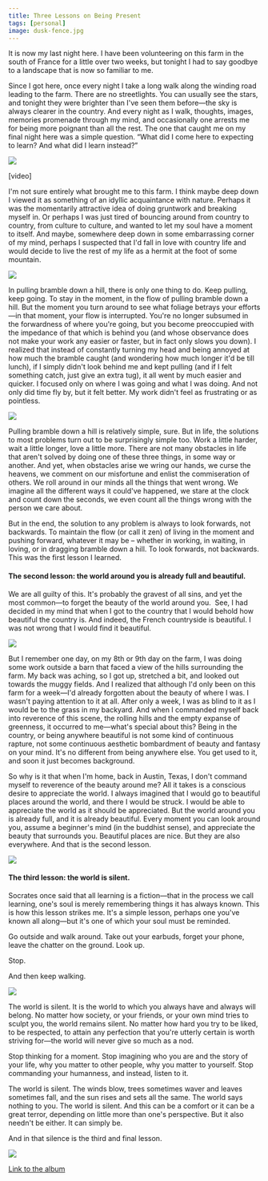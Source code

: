 ```yaml
---
title: Three Lessons on Being Present
tags: [personal]
image: dusk-fence.jpg
---
```


It is now my last night here. I have been volunteering on this farm in the south of France for a little over two weeks, but tonight I had to say goodbye to a landscape that is now so familiar to me.

Since I got here, once every night I take a long walk along the winding road leading to the farm. There are no streetlights. You can usually see the stars, and tonight they were brighter than I've seen them before&mdash;the sky is always clearer in the country. And every night as I walk, thoughts, images, memories promenade through my mind, and occasionally one arrests me for being more poignant than all the rest. The one that caught me on my final night here was a simple question. &ldquo;What did I come here to expecting to learn? And what did I learn instead?&rdquo;

![](http://1.bp.blogspot.com/-8T8JnbM1USk/Tqxl91raZeI/AAAAAAAAA6Q/49reE0wFtQw/s1600/IMG_3788.JPG)

<div class="ui embed" data-url="https://www.youtube.com/embed/2Y692d0GPQw">[video]</div>

I'm not sure entirely what brought me to this farm. I think maybe deep down I viewed it as something of an idyllic acquaintance with nature. Perhaps it was the momentarily attractive idea of doing gruntwork and breaking myself in. Or perhaps I was just tired of bouncing around from country to country, from culture to culture, and wanted to let my soul have a moment to itself. And maybe, somewhere deep down in some embarrassing corner of my mind, perhaps I suspected that I'd fall in love with country life and would decide to live the rest of my life as a hermit at the foot of some mountain.

![](http://2.bp.blogspot.com/-L0HhNouh1CE/TqxlrOlNrAI/AAAAAAAAA5E/nCY6xqlxsTQ/s1600/IMG_4007.JPG)

In pulling bramble down a hill, there is only one thing to do. Keep pulling, keep going. To stay in the moment, in the flow of pulling bramble down a hill. But the moment you turn around to see what foliage betrays your efforts&mdash;in that moment, your flow is interrupted. You're no longer subsumed in the forwardness of where you're going, but you become preoccupied with the impedance of that which is behind you (and whose observance does not make your work any easier or faster, but in fact only slows you down). I realized that instead of constantly turning my head and being annoyed at how much the bramble caught (and wondering how much longer it'd be till lunch), if I simply didn't look behind me and kept pulling (and if I felt something catch, just give an extra tug), it all went by much easier and quicker. I focused only on where I was going and what I was doing. And not only did time fly by, but it felt better. My work didn't feel as frustrating or as pointless.

![](http://4.bp.blogspot.com/-tbua6Dcezfc/TqxlueEvlMI/AAAAAAAAA5Q/7chbr-0pV1Y/s1600/IMG_4019.JPG)

Pulling bramble down a hill is relatively simple, sure. But in life, the solutions to most problems turn out to be surprisingly simple too. Work a little harder, wait a little longer, love a little more. There are not many obstacles in life that aren't solved by doing one of these three things, in some way or another. And yet, when obstacles arise we wring our hands, we curse the heavens, we comment on our misfortune and enlist the commiseration of others. We roll around in our minds all the things that went wrong. We imagine all the different ways it could've happened, we stare at the clock and count down the seconds, we even count all the things wrong with the person we care about.

But in the end, the solution to any problem is always to look forwards, not backwards. To maintain the flow (or call it zen) of living in the moment and pushing forward, whatever it may be – whether in working, in waiting, in loving, or in dragging bramble down a hill. To look forwards, not backwards. This was the first lesson I learned.

#### The second lesson: the world around you is already full and beautiful.

We are all guilty of this. It's probably the gravest of all sins, and yet the most common&mdash;to forget the beauty of the world around you.  See, I had decided in my mind that when I got to the country that I would behold how beautiful the country is. And indeed, the French countryside is beautiful. I was not wrong that I would find it beautiful.

![](http://1.bp.blogspot.com/-8efVR38kc4U/Tqxlk3nDdMI/AAAAAAAAA4w/CLmYDj3e9DI/s1600/IMG_3974.JPG)

But I remember one day, on my 8th or 9th day on the farm, I was doing some work outside a barn that faced a view of the hills surrounding the farm. My back was aching, so I got up, stretched a bit, and looked out towards the muggy fields. And I realized that although I'd only been on this farm for a week&mdash;I'd already forgotten about the beauty of where I was. I wasn't paying attention to it at all. After only a week, I was as blind to it as I would be to the grass in my backyard. And when I commanded myself back into reverence of this scene, the rolling hills and the empty expanse of greenness, it occurred to me&mdash;what's special about this? Being in the country, or being anywhere beautiful is not some kind of continuous rapture, not some continuous aesthetic bombardment of beauty and fantasy on your mind. It's no different from being anywhere else. You get used to it, and soon it just becomes background.

So why is it that when I'm home, back in Austin, Texas, I don't command myself to reverence of the beauty around me? All it takes is a conscious desire to appreciate the world. I always imagined that I would go to beautiful places around the world, and there I would be struck. I would be able to appreciate the world as it should be appreciated. But the world around you is already full, and it is already beautiful. Every moment you can look around you, assume a beginner's mind (in the buddhist sense), and appreciate the beauty that surrounds you. Beautiful places are nice. But they are also everywhere. And that is the second lesson.

![](http://3.bp.blogspot.com/-crToA3mGnVw/Tqxl7UJDy9I/AAAAAAAAA6I/i64Jg_SogVw/s1600/IMG_3780.JPG)

#### The third lesson: the world is silent.

Socrates once said that all learning is a fiction&mdash;that in the process we call learning, one's soul is merely remembering things it has always known. This is how this lesson strikes me. It's a simple lesson, perhaps one you've known all along&mdash;but it's one of which your soul must be reminded.

Go outside and walk around. Take out your earbuds, forget your phone, leave the chatter on the ground. Look up.

Stop.

And then keep walking.

![](http://2.bp.blogspot.com/-s4chErbdRbg/TqxmAnl6VrI/AAAAAAAAA6g/1g3tW_iqjGM/s1600/IMG_3834.JPG)

The world is silent. It is the world to which you always have and always will belong. No matter how society, or your friends, or your own mind tries to sculpt you, the world remains silent. No matter how hard you try to be liked, to be respected, to attain any perfection that you're utterly certain is worth striving for&mdash;the world will never give so much as a nod.

Stop thinking for a moment. Stop imagining who you are and the story of your life, why you matter to other people, why you matter to yourself. Stop commanding your humanness, and instead, listen to it.

The world is silent. The winds blow, trees sometimes waver and leaves sometimes fall, and the sun rises and sets all the same. The world says nothing to you. The world is silent. And this can be a comfort or it can be a great terror, depending on little more than one's perspective. But it also needn't be either. It can simply be.

And in that silence is the third and final lesson.

![](http://2.bp.blogspot.com/-DL-WQxzEQWY/TqxlvJ4kDgI/AAAAAAAAA5U/olTym99rcj8/s1600/IMG_4023.JPG)

[Link to the album](https://picasaweb.google.com/108744345603058204692/Farm2)
